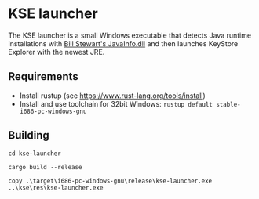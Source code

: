 # KSE launcher

The KSE launcher is a small Windows executable that detects Java runtime installations 
with [Bill Stewart's JavaInfo.dll](https://github.com/Bill-Stewart/JavaInfo) and 
then launches KeyStore Explorer with the newest JRE.  

## Requirements

- Install rustup (see https://www.rust-lang.org/tools/install)
- Install and use toolchain for 32bit Windows: `rustup default stable-i686-pc-windows-gnu`

## Building

`cd kse-launcher`

`cargo build --release`

`copy .\target\i686-pc-windows-gnu\release\kse-launcher.exe ..\kse\res\kse-launcher.exe`